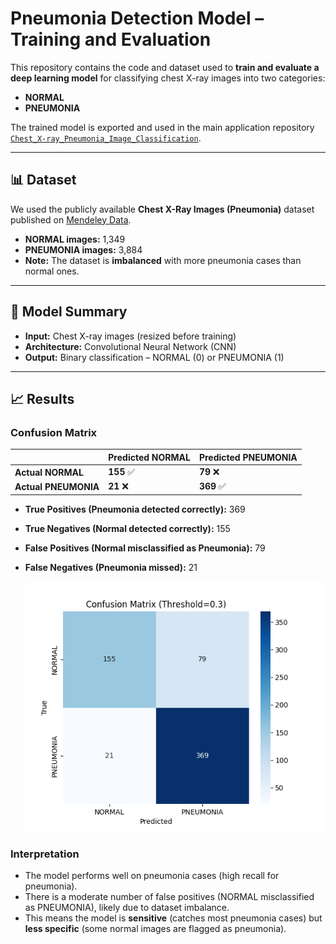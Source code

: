 # Pneumonia Detection Model – Training and Evaluation

This repository contains the code and dataset used to **train and evaluate a deep learning model** for classifying chest X-ray images into two categories:
- **NORMAL**
- **PNEUMONIA**

The trained model is exported and used in the main application repository [`Chest_X-ray_Pneumonia_Image_Classification`](https://github.com/danyIkram/Chest_X-ray_Pneumonia_Image_Classification).

---

## 📊 Dataset

We used the publicly available **Chest X-Ray Images (Pneumonia)** dataset published on [Mendeley Data](https://data.mendeley.com/datasets/rscbjbr9sj/2).

- **NORMAL images:** 1,349  
- **PNEUMONIA images:** 3,884  
- **Note:** The dataset is **imbalanced** with more pneumonia cases than normal ones.

---

## 🧠 Model Summary

- **Input:** Chest X-ray images (resized before training)
- **Architecture:** Convolutional Neural Network (CNN)
- **Output:** Binary classification – NORMAL (0) or PNEUMONIA (1)

---

## 📈 Results

### Confusion Matrix

|                | Predicted NORMAL | Predicted PNEUMONIA |
|----------------|----------------|---------------------|
| **Actual NORMAL**   | **155** ✅          | **79** ❌               |
| **Actual PNEUMONIA**| **21** ❌           | **369** ✅              |

- **True Positives (Pneumonia detected correctly):** 369  
- **True Negatives (Normal detected correctly):** 155  
- **False Positives (Normal misclassified as Pneumonia):** 79  
- **False Negatives (Pneumonia missed):** 21

  ![Confusion Matrix](confusion_matrix/confusion_matrix.png)

### Interpretation

- The model performs well on pneumonia cases (high recall for pneumonia).
- There is a moderate number of false positives (NORMAL misclassified as PNEUMONIA), likely due to dataset imbalance.
- This means the model is **sensitive** (catches most pneumonia cases) but **less specific** (some normal images are flagged as pneumonia).



